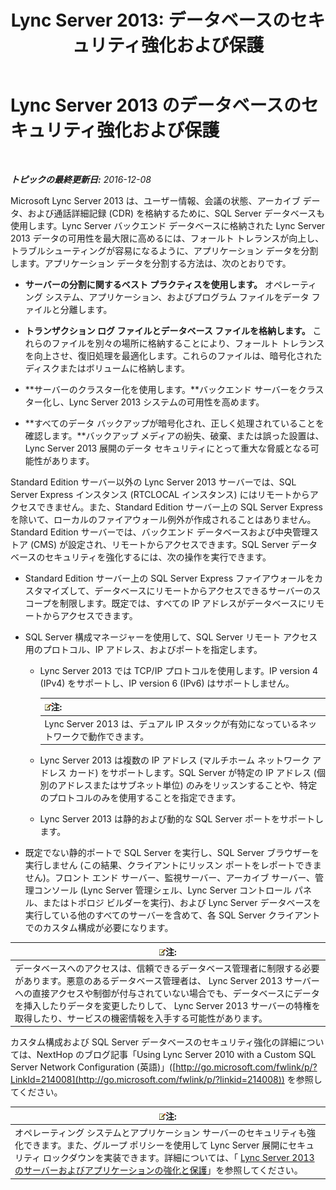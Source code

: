 ﻿---
title: 'Lync Server 2013: データベースのセキュリティ強化および保護'
TOCTitle: Lync Server 2013 のデータベースのセキュリティ強化および保護
ms:assetid: 6953e721-3511-4235-b848-51bab093dc89
ms:mtpsurl: https://technet.microsoft.com/ja-jp/library/Dn518330(v=OCS.15)
ms:contentKeyID: 60498575
ms.date: 12/10/2016
mtps_version: v=OCS.15
ms.translationtype: HT
---

# Lync Server 2013 のデータベースのセキュリティ強化および保護

 

_**トピックの最終更新日:** 2016-12-08_

Microsoft Lync Server 2013 は、ユーザー情報、会議の状態、アーカイブ データ、および通話詳細記録 (CDR) を格納するために、SQL Server データベースも使用します。Lync Server バックエンド データベースに格納された Lync Server 2013 データの可用性を最大限に高めるには、フォールト トレランスが向上し、トラブルシューティングが容易になるように、アプリケーション データを分割します。アプリケーション データを分割する方法は、次のとおりです。

  - **サーバーの分割に関するベスト プラクティスを使用します。** オペレーティング システム、アプリケーション、およびプログラム ファイルをデータ ファイルと分離します。

  - **トランザクション ログ ファイルとデータベース ファイルを格納します。** これらのファイルを別々の場所に格納することにより、フォールト トレランスを向上させ、復旧処理を最適化します。これらのファイルは、暗号化されたディスクまたはボリュームに格納します。

  - **サーバーのクラスター化を使用します。**バックエンド サーバーをクラスター化し、Lync Server 2013 システムの可用性を高めます。

  - **すべてのデータ バックアップが暗号化され、正しく処理されていることを確認します。**バックアップ メディアの紛失、破棄、または誤った設置は、Lync Server 2013 展開のデータ セキュリティにとって重大な脅威となる可能性があります。

Standard Edition サーバー以外の Lync Server 2013 サーバーでは、SQL Server Express インスタンス (RTCLOCAL インスタンス) にはリモートからアクセスできません。また、Standard Edition サーバー上の SQL Server Express を除いて、ローカルのファイアウォール例外が作成されることはありません。Standard Edition サーバーでは、バックエンド データベースおよび中央管理ストア (CMS) が設定され、リモートからアクセスできます。SQL Server データベースのセキュリティを強化するには、次の操作を実行できます。

  - Standard Edition サーバー上の SQL Server Express ファイアウォールをカスタマイズして、データベースにリモートからアクセスできるサーバーのスコープを制限します。既定では、すべての IP アドレスがデータベースにリモートからアクセスできます。

  - SQL Server 構成マネージャーを使用して、SQL Server リモート アクセス用のプロトコル、IP アドレス、およびポートを指定します。
    
      - Lync Server 2013 では TCP/IP プロトコルを使用します。IP version 4 (IPv4) をサポートし、IP version 6 (IPv6) はサポートしません。
        
        <table>
        <thead>
        <tr class="header">
        <th><img src="images/Gg412781.note(OCS.15).gif" title="note" alt="note" />注:</th>
        </tr>
        </thead>
        <tbody>
        <tr class="odd">
        <td>Lync Server 2013 は、デュアル IP スタックが有効になっているネットワークで動作できます。</td>
        </tr>
        </tbody>
        </table>
    
      - Lync Server 2013 は複数の IP アドレス (マルチホーム ネットワーク アドレス カード) をサポートします。SQL Server が特定の IP アドレス (個別のアドレスまたはサブネット単位) のみをリッスンすることや、特定のプロトコルのみを使用することを指定できます。
    
      - Lync Server 2013 は静的および動的な SQL Server ポートをサポートします。

  - 既定でない静的ポートで SQL Server を実行し、SQL Server ブラウザーを実行しません (この結果、クライアントにリッスン ポートをレポートできません)。フロント エンド サーバー、監視サーバー、アーカイブ サーバー、管理コンソール (Lync Server 管理シェル、Lync Server コントロール パネル、またはトポロジ ビルダーを実行)、および Lync Server データベースを実行している他のすべてのサーバーを含めて、各 SQL Server クライアントでのカスタム構成が必要になります。

<table>
<thead>
<tr class="header">
<th><img src="images/Gg412781.note(OCS.15).gif" title="note" alt="note" />注:</th>
</tr>
</thead>
<tbody>
<tr class="odd">
<td>データベースへのアクセスは、信頼できるデータベース管理者に制限する必要があります。悪意のあるデータベース管理者は、 Lync Server 2013 サーバーへの直接アクセスや制御が付与されていない場合でも、データベースにデータを挿入したりデータを変更したりして、 Lync Server 2013 サーバーの特権を取得したり、サービスの機密情報を入手する可能性があります。</td>
</tr>
</tbody>
</table>


カスタム構成および SQL Server データベースのセキュリティ強化の詳細については、NextHop のブログ記事「Using Lync Server 2010 with a Custom SQL Server Network Configuration (英語)」([http://go.microsoft.com/fwlink/p/?LinkId=214008](http://go.microsoft.com/fwlink/p/?linkid=214008)) を参照してください。

<table>
<thead>
<tr class="header">
<th><img src="images/Gg412781.note(OCS.15).gif" title="note" alt="note" />注:</th>
</tr>
</thead>
<tbody>
<tr class="odd">
<td>オペレーティング システムとアプリケーション サーバーのセキュリティも強化できます。また、グループ ポリシーを使用して Lync Server 展開にセキュリティ ロックダウンを実装できます。詳細については、「 <a href="lync-server-2013-hardening-and-protecting-servers-and-applications.md">Lync Server 2013 のサーバーおよびアプリケーションの強化と保護</a>」を参照してください。</td>
</tr>
</tbody>
</table>

